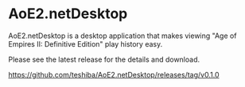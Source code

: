 # AoE2.netDesktop
AoE2.netDesktop is a desktop application that makes viewing "Age of Empires II: Definitive Edition" play history easy.

Please see the latest release for the details and download.  

https://github.com/teshiba/AoE2.netDesktop/releases/tag/v0.1.0
